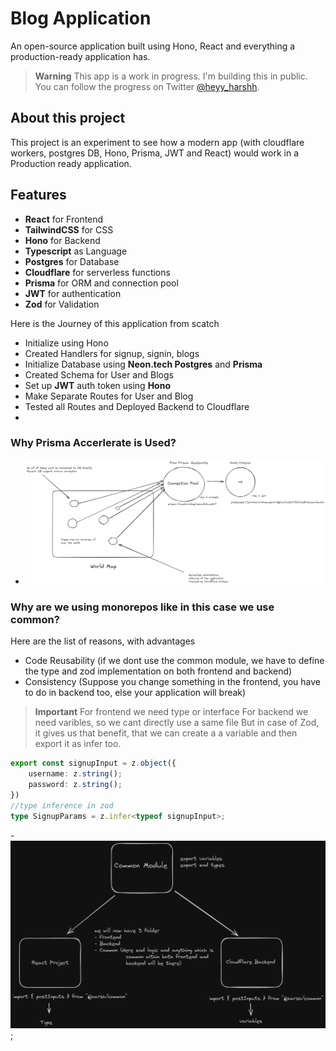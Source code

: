 # Blog Application

An open-source application built using Hono, React and everything a production-ready application has.

> **Warning**
> This app is a work in progress. I'm building this in public. You can follow the progress on Twitter [@heyy_harshh](https://twitter.com/heyy_harshh).

## About this project

This project is an experiment to see how a modern app (with cloudflare workers, postgres DB, Hono, Prisma, JWT and React) would work in a Production ready application.

## Features

- **React** for Frontend
- **TailwindCSS** for CSS
- **Hono** for Backend
- **Typescript** as Language
- **Postgres** for Database
- **Cloudflare** for serverless functions
- **Prisma** for ORM and connection pool
- **JWT** for authentication
- **Zod** for Validation

Here is the Journey of this application from scatch

- Initialize using Hono
- Created Handlers for signup, signin, blogs
- Initialize Database using **Neon.tech Postgres** and **Prisma**
- Created Schema for User and Blogs
- Set up **JWT** auth token using **Hono**
- Make Separate Routes for User and Blog
- Tested all Routes and Deployed Backend to Cloudflare
-

### Why Prisma Accerlerate is Used?

- ![Db](image.png)

### Why are we using monorepos like in this case we use common?

Here are the list of reasons, with advantages

- Code Reusability (if we dont use the common module, we have to define the type and zod implementation on both frontend and backend)
- Consistency (Suppose you change something in the frontend, you have to do in backend too, else your application will break)

> **Important**
> For frontend we need type or interface
> For backend we need varibles, so we cant directly use a same file
> But in case of Zod, it gives us that benefit, that we can create a a variable and then export it as infer too.

```typescript
export const signupInput = z.object({
    username: z.string();
    password: z.string();
})
//type inference in zod
type SignupParams = z.infer<typeof signupInput>;
```
-![Zod](zod.png);

